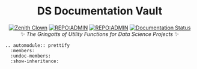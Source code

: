 <div align = "center">

# DS Documentation Vault

[![Zenith Clown](https://img.shields.io/badge/🧠-Debmalya_Pramanik-blue)](https://zenithclown.github.io/)
[![REPO:ADMIN](https://img.shields.io/badge/👔-ZenithClown-2A8542)](https://github.com/ZenithClown)
[![REPO:ADMIN](https://img.shields.io/badge/👔-dPramanik/in-7287B4)]([https://github.com/ZenithClown](https://www.linkedin.com/in/dpramanik/))
[![Documentation Status](https://readthedocs.org/projects/ds-gringotts/badge/?version=latest)](https://ds-gringotts.readthedocs.io/en/latest/?badge=latest)
<br>
✨ *The Gringotts of Utility Functions for Data Science Projects* ✨

</div>

```{eval-rst}
.. automodule:: prettify
  :members:
  :undoc-members:
  :show-inheritance:
```
